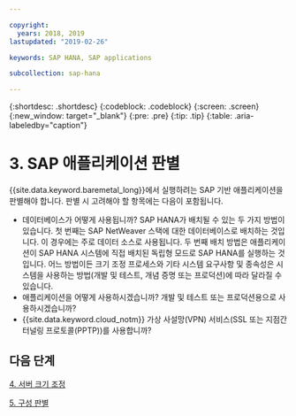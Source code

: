 ```yaml
---

copyright:
  years: 2018, 2019
lastupdated: "2019-02-26"

keywords: SAP HANA, SAP applications

subcollection: sap-hana

---
```


{:shortdesc: .shortdesc}
{:codeblock: .codeblock}
{:screen: .screen}
{:new_window: target="_blank"}
{:pre: .pre}
{:tip: .tip}
{:table: .aria-labeledby="caption"}


# 3. SAP 애플리케이션 판별

{{site.data.keyword.baremetal_long}}에서 실행하려는 SAP 기반 애플리케이션을 판별해야 합니다. 판별 시 고려해야 할 항목에는 다음이 포함됩니다.

 * 데이터베이스가 어떻게 사용됩니까? SAP HANA가 배치될 수 있는 두 가지 방법이 있습니다. 첫 번째는 SAP NetWeaver 스택에 대한 데이터베이스로 배치하는 것입니다. 이 경우에는 주로 데이터 소스로 사용됩니다. 두 번째 배치 방법은 애플리케이션이 SAP HANA 시스템에 직접 배치된 독립형 모드로 SAP HANA를 실행하는 것입니다. 어느 방법이든 크기 조정 프로세스와 기타 시스템 요구사항 및 종속성은 시스템을 사용하는 방법(개발 및 테스트, 개념 증명 또는 프로덕션)에 따라 달라질 수 있습니다.
 * 애플리케이션을 어떻게 사용하시겠습니까? 개발 및 테스트 또는 프로덕션용으로 사용하시겠습니까?
 * {{site.data.keyword.cloud_notm}} 가상 사설망(VPN) 서비스(SSL 또는 지점간 터널링 프로토콜(PPTP))를 사용합니까?

## 다음 단계

  [4. 서버 크기 조정](/docs/infrastructure/sap-hana?topic=sap-hana-size_the_server#size_the_server)

  [5. 구성 판별](/docs/infrastructure/sap-hana?topic=sap-hana-determine_configuration#determine_configuration)
